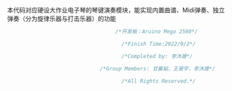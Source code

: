 本代码对应硬设大作业电子琴的琴键演奏模块，能实现内置曲谱、Midi弹奏、独立弹奏（分为旋律乐器与打击乐器）的功能

```c++
                                   /*开发板：Aruino Mego 2560*/

                                     /*Finish Time:2022/9/2*/

                                     /*Completed by: 李沐晟*/

                              /*Group Members: 甘冀韬，王昊宇，李沐晟*/

                                     /*All Rights Reserved.*/
```
